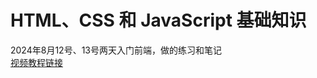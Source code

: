 # HTML、CSS 和 JavaScript 基础知识
2024年8月12号、13号两天入门前端，做的练习和笔记  
<a href="https://www.bilibili.com/video/BV1BT4y1W7Aw/">视频教程链接</a>